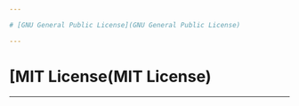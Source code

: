 ```yaml
---

# [GNU General Public License](GNU General Public License)

---
```


# [MIT License(MIT License)

---